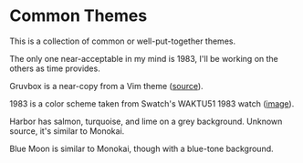 # Common Themes

This is a collection of common or well-put-together themes.

The only one near-acceptable in my mind is 1983, I'll be working on the others as time provides.

Gruvbox is a near-copy from a Vim theme ([source](https://www.vim.org/scripts/script.php?script_id=4349)).

1983 is a color scheme taken from Swatch's WAKTU51 1983 watch ([image](https://web.archive.org/web/20211123050238/https://static.swatch.com/images/product/SO30N400/sa000/SO30N400_sa000_ec004.png)).

Harbor has salmon, turquoise, and lime on a grey background. Unknown source, it's similar to Monokai.

Blue Moon is similar to Monokai, though with a blue-tone background.
